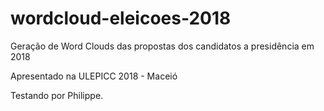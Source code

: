 # wordcloud-eleicoes-2018
Geração de Word Clouds das propostas dos candidatos a presidência em 2018

Apresentado na ULEPICC 2018 - Maceió

Testando por Philippe.

